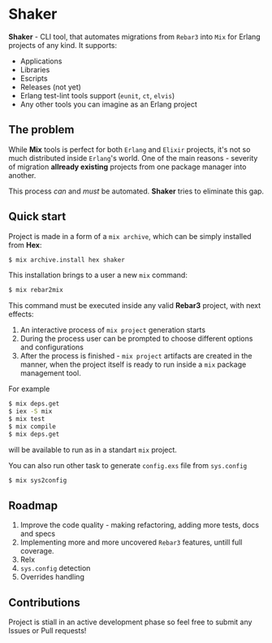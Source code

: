 # Shaker

**Shaker** - CLI tool, that automates migrations from `Rebar3` into `Mix` for Erlang projects of any kind. It supports:

* Applications
* Libraries
* Escripts
* Releases (not yet)
* Erlang test-lint tools support (`eunit`, `ct`, `elvis`)
* Any other tools you can imagine as an Erlang project

## The problem

While **Mix** tools is perfect for both `Erlang` and `Elixir` projects, it's not so much distributed inside  `Erlang`'s world. One of the main reasons - severity of migration **allready existing** projects from one package manager into another.

This process *can* and *must* be automated. **Shaker** tries to eliminate this gap.

## Quick start

Project is made in a form of a `mix archive`, which can be simply installed from **Hex**:

```bash
$ mix archive.install hex shaker
```

This installation brings to a user a new `mix` command:

```bash
$ mix rebar2mix
```

This command must be executed inside any valid **Rebar3** project, with next effects:

1. An interactive process of `mix project` generation starts
1. During the process user can be prompted to choose different options and configurations
1. After the process is finished - `mix project` artifacts are created in the manner, when the project itself is ready
  to run inside a `mix` package management tool.


For example

```bash
$ mix deps.get
$ iex -S mix
$ mix test
$ mix compile
$ mix deps.get
```

will be available to run as in a standart `mix` project.

You can also run other task to generate `config.exs` file from `sys.config`

```bash
$ mix sys2config
```

## Roadmap

1. Improve the code quality - making refactoring, adding more tests, docs and specs
2. Implementing more and more uncovered `Rebar3` features, untill full coverage.
3. Relx
4. `sys.config` detection
5. Overrides handling

## Contributions

Project is stiall in an active development phase so feel free to submit any Issues or Pull requests!
